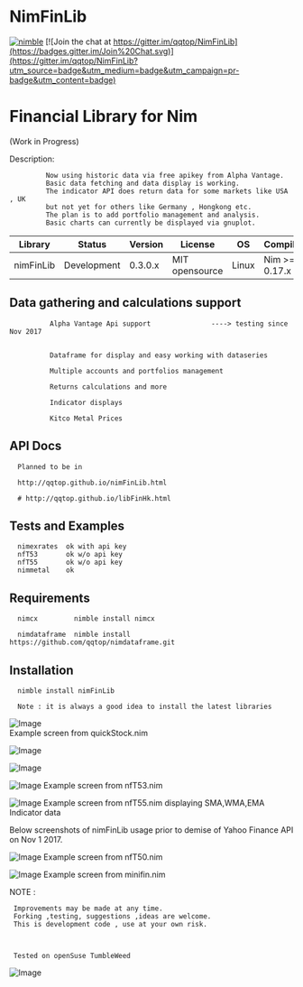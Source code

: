 # NimFinLib

[![nimble](https://raw.githubusercontent.com/yglukhov/nimble-tag/master/nimble.png)](https://github.com/yglukhov/nimble-tag)
[![Join the chat at https://gitter.im/qqtop/NimFinLib](https://badges.gitter.im/Join%20Chat.svg)](https://gitter.im/qqtop/NimFinLib?utm_source=badge&utm_medium=badge&utm_campaign=pr-badge&utm_content=badge)

Financial Library for Nim 
==========================
(Work in Progress)


Description: 

             Now using historic data via free apikey from Alpha Vantage. 
             Basic data fetching and data display is working.
             The indicator API does return data for some markets like USA , UK
             but not yet for others like Germany , Hongkong etc.
             The plan is to add portfolio management and analysis.
             Basic charts can currently be displayed via gnuplot.
       
       


| Library    | Status      | Version | License        | OS     | Compiler       |
|------------|-------------|---------|----------------|--------|----------------|
| nimFinLib  | Development | 0.3.0.x | MIT opensource | Linux  | Nim >= 0.17.x  |




Data gathering and calculations support 
----------------------------------------

                          
              Alpha Vantage Api support               ----> testing since Nov 2017
              
                         
              Dataframe for display and easy working with dataseries
              
              Multiple accounts and portfolios management
              
              Returns calculations and more
              
              Indicator displays
                      
              Kitco Metal Prices                      
              
              
API Docs
--------

      Planned to be in
      
      http://qqtop.github.io/nimFinLib.html

      # http://qqtop.github.io/libFinHk.html
      
  
   
Tests and Examples
------------------
    
      
      nimexrates  ok with api key
      nfT53       ok w/o api key
      nfT55       ok w/o api key
      nimmetal    ok
     

Requirements
------------
     
           
      nimcx         nimble install nimcx
      
      nimdataframe  nimble install https://github.com/qqtop/nimdataframe.git
      
          
 
Installation 
------------
  
       
      nimble install nimFinLib 
      
      Note : it is always a good idea to install the latest libraries
      
  
             
![Image](http://qqtop.github.io/quickStock.png?raw=true)             
Example screen from quickStock.nim              
             
![Image](http://qqtop.github.io/nfT53-1.png?raw=true)

![Image](http://qqtop.github.io/nfT53-2.png?raw=true)

![Image](http://qqtop.github.io/nfT53-3.png?raw=true)
Example screen from nfT53.nim


![Image](http://qqtop.github.io/nfT55.png?raw=true)
Example screen from nfT55.nim  displaying SMA,WMA,EMA Indicator data




Below screenshots of nimFinLib usage prior to demise of Yahoo Finance API on Nov 1 2017.


![Image](http://qqtop.github.io/nfT50.png?raw=true)
Example screen from nfT50.nim



![Image](http://qqtop.github.io/minifin1.png?raw=true)
Example screen from minifin.nim             
             
             
             
             
             
NOTE : 
  
     Improvements may be made at any time.              
     Forking ,testing, suggestions ,ideas are welcome.
     This is development code , use at your own risk.
     
     
     
     Tested on openSuse TumbleWeed
              

![Image](http://qqtop.github.io/qqtop-small.png?raw=true)
